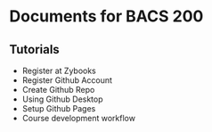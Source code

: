 # Documents for BACS 200

## Tutorials

* Register at Zybooks
* Register Github Account
* Create Github Repo
* Using Github Desktop
* Setup Github Pages
* Course development workflow
